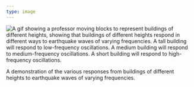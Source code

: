 ```yaml
---
type: image
---
```


![A gif showing a professor moving blocks to represent buildings of different heights, showing that buildings of different heights respond in different ways to earthquake waves of varying frequencies. A tall building will respond to low-frequency oscillations. A medium building will respond to medium-frequency oscillations. A short building will respond to high-frequency oscillations.](/images/seismic.gif)

A demonstration of the various responses from buildings of different heights to earthquake waves of varying frequencies.